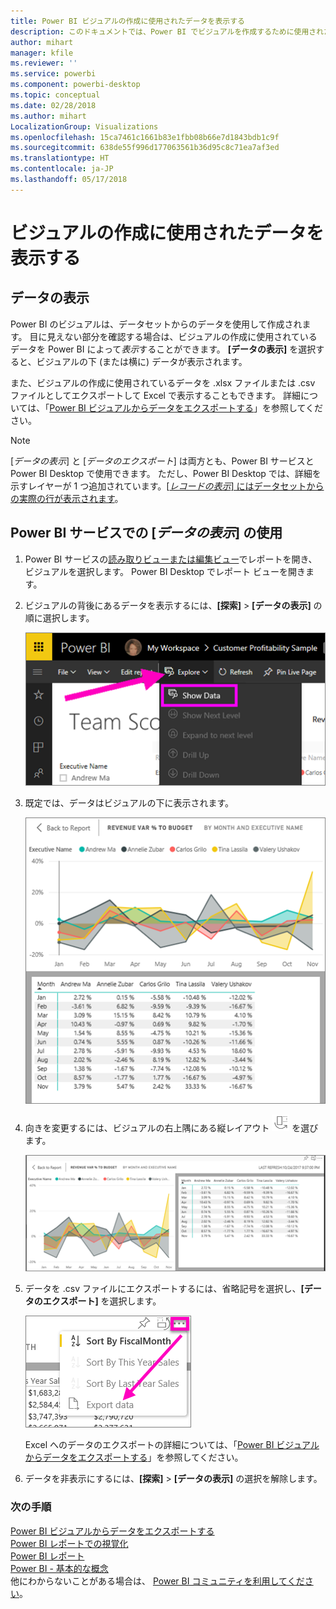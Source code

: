 ```yaml
---
title: Power BI ビジュアルの作成に使用されたデータを表示する
description: このドキュメントでは、Power BI でビジュアルを作成するために使用されたデータを表示する方法、およびそのデータを .csv ファイルにエクスポートする方法について説明します。
author: mihart
manager: kfile
ms.reviewer: ''
ms.service: powerbi
ms.component: powerbi-desktop
ms.topic: conceptual
ms.date: 02/28/2018
ms.author: mihart
LocalizationGroup: Visualizations
ms.openlocfilehash: 15ca7461c1661b83e1fbb08b66e7d1843bdb1c9f
ms.sourcegitcommit: 638de55f996d177063561b36d95c8c71ea7af3ed
ms.translationtype: HT
ms.contentlocale: ja-JP
ms.lasthandoff: 05/17/2018
---
```

# <a name="show-the-data-that-was-used-to-create-the-visualization"></a>ビジュアルの作成に使用されたデータを表示する
## <a name="show-data"></a>データの表示
Power BI のビジュアルは、データセットからのデータを使用して作成されます。 目に見えない部分を確認する場合は、ビジュアルの作成に使用されているデータを Power BI によって*表示*することができます。 **[データの表示]** を選択すると、ビジュアルの下 (または横に) データが表示されます。

また、ビジュアルの作成に使用されているデータを .xlsx ファイルまたは .csv ファイルとしてエクスポートして Excel で表示することもできます。 詳細については、「[Power BI ビジュアルからデータをエクスポートする](power-bi-visualization-export-data.md)」を参照してください。

> [!NOTE]
> [*データの表示*] と [*データのエクスポート*] は両方とも、Power BI サービスと Power BI Desktop で使用できます。 ただし、Power BI Desktop では、詳細を示すレイヤーが 1 つ追加されています。[[*レコードの表示*] にはデータセットからの実際の行が表示されます](desktop-see-data-see-records.md)。
> 
> 

## <a name="using-show-data-in-power-bi-service"></a>Power BI サービスでの [*データの表示*] の使用
1. Power BI サービスの[読み取りビューまたは編集ビュー](service-reading-view-and-editing-view.md)でレポートを開き、ビジュアルを選択します。  Power BI Desktop でレポート ビューを開きます。
2. ビジュアルの背後にあるデータを表示するには、**[探索]** > **[データの表示]** の順に選択します。
   
   ![[データの表示] の選択](media/service-reports-show-data/power-bi-show-data.png)
3. 既定では、データはビジュアルの下に表示されます。
   
   ![ビジュアルとデータの縦表示](media/service-reports-show-data/power-bi-explore-show-data.png)
4. 向きを変更するには、ビジュアルの右上隅にある縦レイアウト ![](media/service-reports-show-data/power-bi-vertical-icon-new.png) を選びます。
   
   ![ビジュアルとデータの横表示](media/service-reports-show-data/power-bi-explore-show-data2.png)
5. データを .csv ファイルにエクスポートするには、省略記号を選択し、**[データのエクスポート]** を選択します。
   
    ![[データのエクスポート] の選択](media/service-reports-show-data/power-bi-export-data-new.png)
   
    Excel へのデータのエクスポートの詳細については、「[Power BI ビジュアルからデータをエクスポートする](power-bi-visualization-export-data.md)」を参照してください。
6. データを非表示にするには、**[探索]** > **[データの表示]** の選択を解除します。

### <a name="next-steps"></a>次の手順
[Power BI ビジュアルからデータをエクスポートする](power-bi-visualization-export-data.md)    
[Power BI レポートでの視覚化](power-bi-report-visualizations.md)    
[Power BI レポート](service-reports.md)    
[Power BI - 基本的な概念](service-basic-concepts.md)    
他にわからないことがある場合は、 [Power BI コミュニティを利用してください](http://community.powerbi.com/)。

